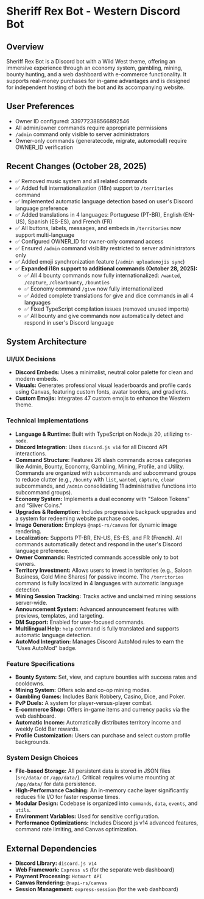 # Sheriff Rex Bot - Western Discord Bot

## Overview
Sheriff Rex Bot is a Discord bot with a Wild West theme, offering an immersive experience through an economy system, gambling, mining, bounty hunting, and a web dashboard with e-commerce functionality. It supports real-money purchases for in-game advantages and is designed for independent hosting of both the bot and its accompanying website.

## User Preferences
- Owner ID configured: 339772388566892546
- All admin/owner commands require appropriate permissions
- `/admin` command only visible to server administrators
- Owner-only commands (generatecode, migrate, automodall) require OWNER_ID verification

## Recent Changes (October 28, 2025)
- ✅ Removed music system and all related commands
- ✅ Added full internationalization (i18n) support to `/territories` command
- ✅ Implemented automatic language detection based on user's Discord language preference
- ✅ Added translations in 4 languages: Portuguese (PT-BR), English (EN-US), Spanish (ES-ES), and French (FR)
- ✅ All buttons, labels, messages, and embeds in `/territories` now support multi-language
- ✅ Configured OWNER_ID for owner-only command access
- ✅ Ensured `/admin` command visibility restricted to server administrators only
- ✅ Added emoji synchronization feature (`/admin uploademojis sync`)
- ✅ **Expanded i18n support to additional commands (October 28, 2025):**
  - ✅ All 4 bounty commands now fully internationalized: `/wanted`, `/capture`, `/clearbounty`, `/bounties`
  - ✅ Economy command `/give` now fully internationalized
  - ✅ Added complete translations for give and dice commands in all 4 languages
  - ✅ Fixed TypeScript compilation issues (removed unused imports)
  - ✅ All bounty and give commands now automatically detect and respond in user's Discord language

## System Architecture

### UI/UX Decisions
- **Discord Embeds:** Uses a minimalist, neutral color palette for clean and modern embeds.
- **Visuals:** Generates professional visual leaderboards and profile cards using Canvas, featuring custom fonts, avatar borders, and gradients.
- **Custom Emojis:** Integrates 47 custom emojis to enhance the Western theme.

### Technical Implementations
- **Language & Runtime:** Built with TypeScript on Node.js 20, utilizing `ts-node`.
- **Discord Integration:** Uses `discord.js v14` for all Discord API interactions.
- **Command Structure:** Features 26 slash commands across categories like Admin, Bounty, Economy, Gambling, Mining, Profile, and Utility. Commands are organized with subcommands and subcommand groups to reduce clutter (e.g., `/bounty` with `list`, `wanted`, `capture`, `clear` subcommands, and `/admin` consolidating 11 administrative functions into subcommand groups).
- **Economy System:** Implements a dual economy with "Saloon Tokens" and "Silver Coins."
- **Upgrades & Redemption:** Includes progressive backpack upgrades and a system for redeeming website purchase codes.
- **Image Generation:** Employs `@napi-rs/canvas` for dynamic image rendering.
- **Localization:** Supports PT-BR, EN-US, ES-ES, and FR (French). All commands automatically detect and respond in the user's Discord language preference.
- **Owner Commands:** Restricted commands accessible only to bot owners.
- **Territory Investment:** Allows users to invest in territories (e.g., Saloon Business, Gold Mine Shares) for passive income. The `/territories` command is fully localized in 4 languages with automatic language detection.
- **Mining Session Tracking:** Tracks active and unclaimed mining sessions server-wide.
- **Announcement System:** Advanced announcement features with previews, templates, and targeting.
- **DM Support:** Enabled for user-focused commands.
- **Multilingual Help:** `help` command is fully translated and supports automatic language detection.
- **AutoMod Integration:** Manages Discord AutoMod rules to earn the "Uses AutoMod" badge.

### Feature Specifications
- **Bounty System:** Set, view, and capture bounties with success rates and cooldowns.
- **Mining System:** Offers solo and co-op mining modes.
- **Gambling Games:** Includes Bank Robbery, Casino, Dice, and Poker.
- **PvP Duels:** A system for player-versus-player combat.
- **E-commerce Shop:** Offers in-game items and currency packs via the web dashboard.
- **Automatic Income:** Automatically distributes territory income and weekly Gold Bar rewards.
- **Profile Customization:** Users can purchase and select custom profile backgrounds.

### System Design Choices
- **File-based Storage:** All persistent data is stored in JSON files (`src/data/` or `/app/data/`). Critical: requires volume mounting at `/app/data/` for data persistence.
- **High-Performance Caching:** An in-memory cache layer significantly reduces file I/O for faster response times.
- **Modular Design:** Codebase is organized into `commands`, `data`, `events`, and `utils`.
- **Environment Variables:** Used for sensitive configuration.
- **Performance Optimizations:** Includes Discord.js v14 advanced features, command rate limiting, and Canvas optimization.

## External Dependencies
- **Discord Library:** `discord.js v14`
- **Web Framework:** `Express v5` (for the separate web dashboard)
- **Payment Processing:** `Hotmart API`
- **Canvas Rendering:** `@napi-rs/canvas`
- **Session Management:** `express-session` (for the web dashboard)